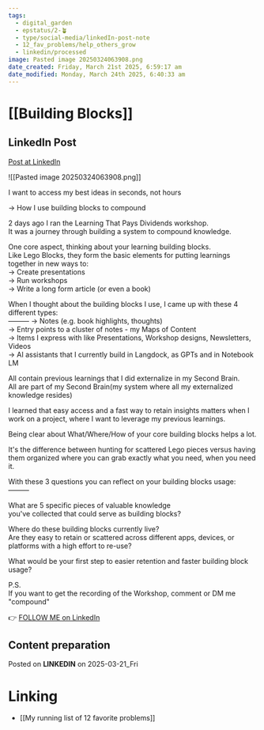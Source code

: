 ```yaml
---
tags:
  - digital_garden
  - epstatus/2-🪴
  - type/social-media/linkedIn-post-note
  - 12_fav_problems/help_others_grow
  - linkedin/processed
image: Pasted image 20250324063908.png
date_created: Friday, March 21st 2025, 6:59:17 am
date_modified: Monday, March 24th 2025, 6:40:33 am
---
```

# [[Building Blocks]]
## LinkedIn Post
[Post at LinkedIn](https://www.linkedin.com/posts/sebastiankamilli_i-want-to-access-my-best-ideas-in-seconds-activity-7308744640172548096-2Fpi?utm_source=share&utm_medium=member_desktop&rcm=ACoAAA1M1pkBgWCYPhT45EpfLiHzViQqRWNCIv4)

![[Pasted image 20250324063908.png]]

I want to access my best ideas in seconds, not hours

→ How I use building blocks to compound

2 days ago I ran the Learning That Pays Dividends workshop.  
It was a journey through building a system to compound knowledge.  
  
One core aspect, thinking about your learning building blocks.  
Like Lego Blocks, they form the basic elements for putting learnings together in new ways to:  
→ Create presentations  
→ Run workshops  
→ Write a long form article (or even a book)  
  
When I thought about the building blocks I use, 
I came up with these 4 different types:  
———
→ Notes (e.g. book highlights, thoughts)  
→ Entry points to a cluster of notes - my Maps of Content  
→ Items I express with like Presentations, Workshop designs, Newsletters, Videos  
→ AI assistants that I currently build in Langdock, as GPTs and in Notebook LM  
  
All contain previous learnings that I did externalize in my Second Brain.  
All are part of my Second Brain(my system where all my externalized knowledge resides)
  
I learned that easy access and a fast way to retain insights matters when I work on a project, where I want to leverage my previous learnings.  
  
Being clear about What/Where/How of your core building blocks helps a lot.  
  
It's the difference between hunting for scattered Lego pieces versus having them organized where you can grab exactly what you need, when you need it.  
  
With these 3 questions you can reflect on your building blocks usage:  
———

What are 5 specific pieces of valuable knowledge  
you've collected that could serve as building blocks?  
  
Where do these building blocks currently live?  
Are they easy to retain or scattered across different apps, devices, or platforms with a high effort to re-use?  
  
What would be your first step to easier retention and faster building block usage?  
  
P.S.  
If you want to get the recording of the Workshop, comment or DM me "compound"

👉 [FOLLOW ME on LinkedIn](https://www.linkedin.com/comm/mynetwork/discovery-see-all?usecase=PEOPLE_FOLLOWS&followMember=sebastiankamilli)

## Content preparation

Posted on **LINKEDIN** on 2025-03-21_Fri
# Linking
+ [[My running list of 12 favorite problems]]